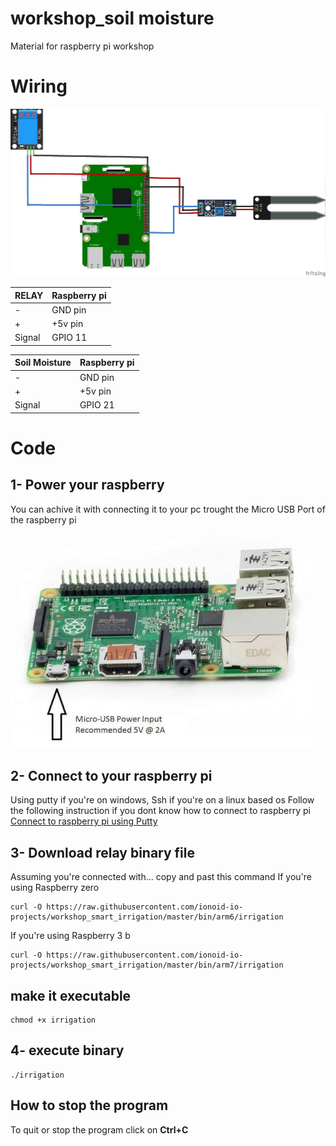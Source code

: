 # workshop_soil moisture
Material for raspberry pi workshop

# Wiring

![Lighting an LED](doc/img/Irrigation.png)

|RELAY                | Raspberry pi                  |
|-------------------|---------------------------------|
|-                  | GND pin                         |
|+                  | +5v pin                         |
|Signal             | GPIO 11                         |

|Soil Moisture      | Raspberry pi                  |
|-------------------|---------------------------------|
|-                  | GND pin                         |
|+                  | +5v pin                         |
|Signal             | GPIO 21                         |

# Code

## 1- Power your raspberry

You can achive it with connecting it to your pc trought the Micro USB Port of the raspberry pi

![power](doc/img/1-min.jpg)

## 2- Connect to your raspberry pi
Using putty if you're on windows, Ssh if you're on a linux based os
Follow the following instruction if you dont know how to connect to raspberry pi
[Connect to raspberry pi using Putty](https://github.com/ionoid-io-projects/workshop/blob/master/doc/od-iot-raspbian-rpi-zero-windows.md#5-first-boot)

## 3- Download relay binary file

Assuming you're connected with... copy and past this command
If you're using Raspberry zero
```
curl -O https://raw.githubusercontent.com/ionoid-io-projects/workshop_smart_irrigation/master/bin/arm6/irrigation
```

If you're using Raspberry 3 b
```
curl -O https://raw.githubusercontent.com/ionoid-io-projects/workshop_smart_irrigation/master/bin/arm7/irrigation
```
## make it executable
```
chmod +x irrigation
```

## 4- execute binary
```
./irrigation
```

## How to stop the program
To quit or stop the program click on **Ctrl+C**
